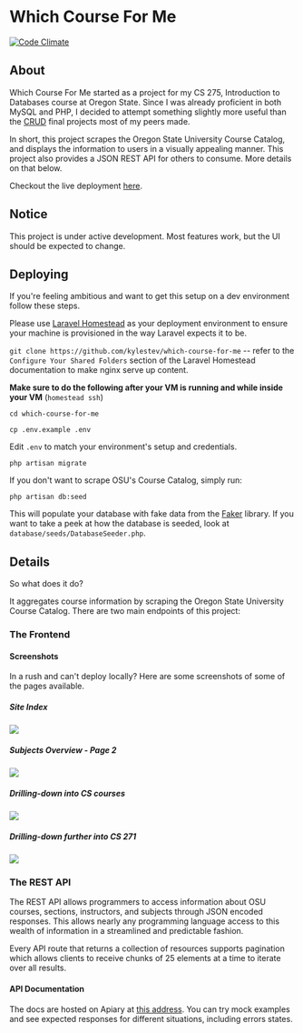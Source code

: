 # Which Course For Me

[![Code Climate](https://codeclimate.com/github/wcfm/legacy-api/badges/gpa.svg)](https://codeclimate.com/github/wcfm/legacy-api)

## About

Which Course For Me started as a project for my CS 275, Introduction to Databases course at Oregon State.
Since I was already proficient in both MySQL and PHP, I decided to attempt something slightly more useful than
the [CRUD](https://en.wikipedia.org/wiki/Create,_read,_update_and_delete) final projects most of my peers made.

In short, this project scrapes the Oregon State University Course Catalog, and displays the information to users in a visually appealing manner. This project also provides a JSON REST API for others to consume. More details on that below.

Checkout the live deployment [here](https://which-course-for.me/).

## Notice

This project is under active development. Most features work, but the UI should be expected to change.

## Deploying

If you're feeling ambitious and want to get this setup on a dev environment follow these steps.

Please use [Laravel Homestead](http://laravel.com/docs/master/homestead) as your deployment environment to ensure your machine is provisioned in the way Laravel expects it to be.

`git clone https://github.com/kylestev/which-course-for-me` -- refer to the `Configure Your Shared Folders` section of the Laravel Homestead documentation to make nginx serve up content.

**Make sure to do the following after your VM is running and while inside your VM** (`homestead ssh`)

`cd which-course-for-me`

`cp .env.example .env`

Edit `.env` to match your environment's setup and credentials.

`php artisan migrate`

If you don't want to scrape OSU's Course Catalog, simply run:

`php artisan db:seed`

This will populate your database with fake data from the [Faker](https://github.com/fzaninotto/Faker) library. If you want to take a peek at how the database is seeded, look at `database/seeds/DatabaseSeeder.php`.

## Details

So what does it do?

It aggregates course information by scraping the Oregon State University Course Catalog. There are two main endpoints of this project:

### The Frontend

#### Screenshots

In a rush and can't deploy locally? Here are some screenshots of some of the pages available.

##### Site Index

<img src="https://i.imgur.com/FzktOld.png" />

##### Subjects Overview - Page 2

<img src="https://i.imgur.com/mIkpGVs.png" />

##### Drilling-down into CS courses

<img src="https://i.imgur.com/HWzbfNe.png" />

##### Drilling-down further into CS 271

<img src="https://i.imgur.com/SF7rGRC.png" />

### The REST API

The REST API allows programmers to access information about OSU courses, sections, instructors, and subjects through JSON encoded responses. This allows nearly any programming language access to this wealth of information in a streamlined and predictable fashion.

Every API route that returns a collection of resources supports pagination which allows clients to receive chunks of 25 elements at a time to iterate over all results.	

#### API Documentation

The docs are hosted on Apiary at [this address](http://docs.whichcourseforme.apiary.io/). You can try mock examples and see expected responses for different situations, including errors states.


